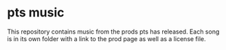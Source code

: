 # pts music

This repository contains music from the prods pts has released. Each song is in its own folder with a link to the prod page as well as a license file.
